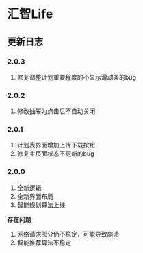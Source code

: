 # 汇智Life

## 更新日志
### 2.0.3
1. 修复调整计划重要程度的不显示滑动条的bug

### 2.0.2
1. 修改抽屉为点击后不自动关闭

### 2.0.1
1. 计划表界面增加上传下载按钮
2. 修复主页面状态不更新的bug

### 2.0.0
1. 全新逻辑
2. 全新界面布局
3. 智能规划算法上线

**存在问题**

1. 网络请求部分仍不稳定，可能导致崩溃
2. 智能推荐算法不稳定